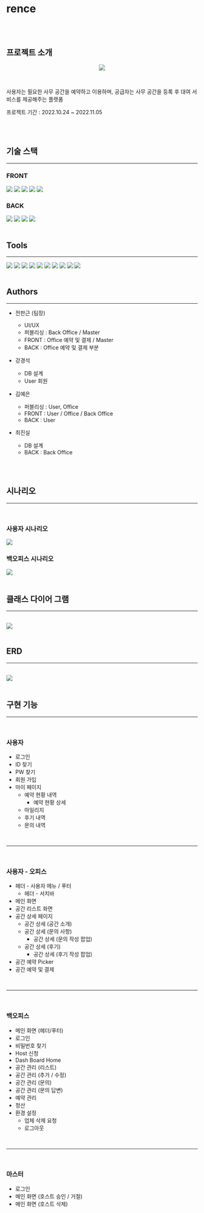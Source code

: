 # rence
<br>
<br>

## 프로젝트 소개

<p align="center">
  <img src="https://user-images.githubusercontent.com/22641134/201035926-1dbf8ec6-0a86-4ef2-ba71-f3d94efa5e68.svg">
</p>

<br>

<p>사용자는 필요한 사무 공간을 예약하고 이용하며, 공급자는 사무 공간을 등록 후 대여 서비스를 제공해주는 플랫폼</p>
<p>프로젝트 기간 : 2022.10.24 ~ 2022.11.05</p>
<br>
<br>

## 기술 스택

<hr>

### FRONT

<span>
<img src="https://img.shields.io/badge/HTML-E34F26?style=for-the-badge&logo=HTML5&logoColor=white">
</span>
<span>
<img src="https://img.shields.io/badge/CSS3-1572B6?style=for-the-badge&logo=CSS3&logoColor=white">
</span>
<span>
<img src="https://img.shields.io/badge/JavaScript-F7DF1E?style=for-the-badge&logo=JavaScript&logoColor=white">
</span>
<span>
<img src="https://img.shields.io/badge/JQuery-0769AD?style=for-the-badge&logo=JQuery&logoColor=white">
</span>
<img src="https://img.shields.io/badge/JSP-E4E4E4?style=for-the-badge&logo=JSP&logoColor=white">
</span>

<br>

### BACK

<span>
<img src="https://img.shields.io/badge/Java-007396?style=for-the-badge&logo=OpenJDK&logoColor=white"/>
<span>
<img src="https://img.shields.io/badge/Oracle-F80000?style=for-the-badge&logo=Oracle&logoColor=white">
</span>
<span>
<span>
<img src="https://img.shields.io/badge/Oracle_Cloud-F80000?style=for-the-badge&logo=OpenJDK&logoColor=white">
</span>
<span>
<span>
<img src="https://img.shields.io/badge/Spring-6DB33F?style=for-the-badge&logo=Spring&logoColor=white">
</span>


<br>
<br>

## Tools

<hr>

<span>
<img src="https://img.shields.io/badge/VisualStudioCode-5C2D91?style=for-the-badge&logo=VisualStudioCode&logoColor=white">
</span>
<span>
<img src="https://img.shields.io/badge/STS3-6DB33F?style=for-the-badge&logo=STS3&logoColor=white">
</span>
<span>
<img src="https://img.shields.io/badge/Notion-000000?style=for-the-badge&logo=Notion&logoColor=white">
</span>
<span>
<img src="https://img.shields.io/badge/GitHub-181717?style=for-the-badge&logo=GitHub&logoColor=white">
</span>
<span>
<img src="https://img.shields.io/badge/GitKraken-179287?style=for-the-badge&logo=GitKraken&logoColor=white">
</span>
<span>
<img src="https://img.shields.io/badge/Trello-0052CC?style=for-the-badge&logo=Trello&logoColor=white">
</span>
<span>
<img src="https://img.shields.io/badge/Miro-050038?style=for-the-badge&logo=Miro&logoColor=white">
</span>
<span>
<img src="https://img.shields.io/badge/Figma-F24E1E?style=for-the-badge&logo=Figma&logoColor=white">
</span>
<span>
<img src="https://img.shields.io/badge/GoogleDrive-4285F4?style=for-the-badge&logo=GoogleDrive&logoColor=white">
</span>
<span>
<img src="https://img.shields.io/badge/ApacheTomcat-F8DC75?style=for-the-badge&logo=ApacheTomcat&logoColor=white">
</span>


<br>
<br>


## Authors

<hr>

- 전판근 (팀장)
  - UI/UX
  - 퍼블리싱 : Back Office / Master
  - FRONT : Office 예약 및 결제 / Master
  - BACK : Office 예약 및 결제 부분

- 강경석
  - DB 설계
  - User 회원

- 김예은
  - 퍼블리싱 : User, Office
  - FRONT : User / Office / Back Office 
  - BACK : User 

- 최진실
  - DB 설계
  - BACK : Back Office


<br>
<br>

## 시나리오

<hr>

<br>

### 사용자 시나리오

<img src="https://user-images.githubusercontent.com/22641134/201041340-f9bfab56-cccf-429c-8e11-facf3e2ed757.png">


<br>

### 백오피스 시나리오

<img src="https://user-images.githubusercontent.com/22641134/201041538-87c5510a-8362-4cd8-8b6c-b37e5b90c113.png">

<br>
<br>

## 클래스 다이어 그램

<hr>
<br>

<img src="https://user-images.githubusercontent.com/22641134/201042210-db9d0cc8-99b9-40cc-b0d1-289387291db4.png">


<br>
<br>

## ERD

<hr>
<br>

<img src="https://user-images.githubusercontent.com/22641134/201041746-084a2d5d-a558-4430-8c31-bb25d6dcfa36.png">





<br>
<br>

## 구현 기능

<hr>
<br>

### 사용자

- 로그인
- ID 찾기
- PW 찾기
- 회원 가입
- 마이 페이지
  - 예약 현황 내역
    - 예약 현황 상세
  - 마일리지
  - 후기 내역
  - 문의 내역


<br>
<hr> 
<br>

### 사용자 - 오피스

- 헤더 - 사용자 메뉴 / 푸터
  - 헤더 - 서치바
- 메인 화면
- 공간 리스트 화면
- 공간 상세 페이지
  - 공간 상세 (공간 소개)
  - 공간 상세 (문의 사항)
    - 공간 상세 (문의 작성 팝업)
  - 공간 상세 (후기)
    - 공간 상세 (후기 작성 팝업)
- 공간 예약 Picker
- 공간 예약 및 결제


<br>
<hr> 
<br>

### 백오피스
- 메인 화면 (헤더/푸터)
- 로그인
- 비밀번호 찾기
- Host 신청
- Dash Board Home
- 공간 관리 (리스트)
- 공간 관리 (추가 / 수정)
- 공간 관리 (문의)
- 공간 관리 (문의 답변)
- 예약 관리
- 정산
- 환경 설정
  - 업체 삭제 요청
  - 로그아웃

<br>
<hr> 
<br>

### 마스터
- 로그인
- 메인 화면 (호스트 승인 / 거절)
- 메인 화면 (호스트 삭제)